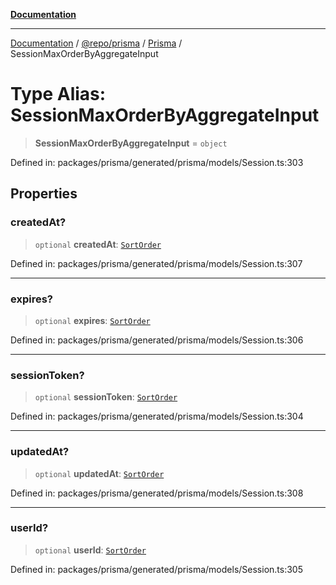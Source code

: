 [**Documentation**](../../../../../README.md)

***

[Documentation](../../../../../README.md) / [@repo/prisma](../../../README.md) / [Prisma](../README.md) / SessionMaxOrderByAggregateInput

# Type Alias: SessionMaxOrderByAggregateInput

> **SessionMaxOrderByAggregateInput** = `object`

Defined in: packages/prisma/generated/prisma/models/Session.ts:303

## Properties

### createdAt?

> `optional` **createdAt**: [`SortOrder`](SortOrder.md)

Defined in: packages/prisma/generated/prisma/models/Session.ts:307

***

### expires?

> `optional` **expires**: [`SortOrder`](SortOrder.md)

Defined in: packages/prisma/generated/prisma/models/Session.ts:306

***

### sessionToken?

> `optional` **sessionToken**: [`SortOrder`](SortOrder.md)

Defined in: packages/prisma/generated/prisma/models/Session.ts:304

***

### updatedAt?

> `optional` **updatedAt**: [`SortOrder`](SortOrder.md)

Defined in: packages/prisma/generated/prisma/models/Session.ts:308

***

### userId?

> `optional` **userId**: [`SortOrder`](SortOrder.md)

Defined in: packages/prisma/generated/prisma/models/Session.ts:305
